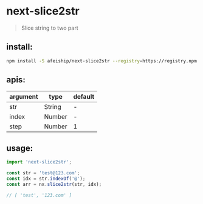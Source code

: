 # next-slice2str
> Slice string to two part

## install:
```bash
npm install -S afeiship/next-slice2str --registry=https://registry.npm.taobao.org
```

## apis:
| argument | type   | default |
|----------|--------|---------|
| str      | String | -       |
| index    | Number | -       |
| step     | Number | 1       |

## usage:
```js
import 'next-slice2str';

const str = 'test@123.com';
const idx = str.indexOf('@');
const arr = nx.slice2str(str, idx);

// [ 'test', '123.com' ]
```
